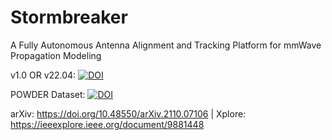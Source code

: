 # Stormbreaker
A Fully Autonomous Antenna Alignment and Tracking Platform for mmWave Propagation Modeling

v1.0 OR v22.04: [![DOI](https://zenodo.org/badge/480673653.svg)](https://zenodo.org/badge/latestdoi/480673653)

POWDER Dataset: [![DOI](https://zenodo.org/badge/DOI/10.5281/zenodo.7178597.svg)](https://doi.org/10.5281/zenodo.7178597)

arXiv: https://doi.org/10.48550/arXiv.2110.07106 | Xplore: https://ieeexplore.ieee.org/document/9881448
